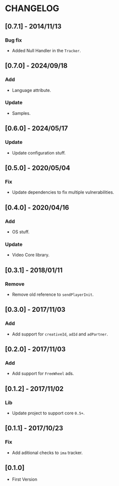 # CHANGELOG

## [0.7.1] - 2014/11/13

### Bug fix

- Added Null Handler in the `Tracker`.

## [0.7.0] - 2024/09/18

### Add

- Language attribute.

### Update

- Samples.

## [0.6.0] - 2024/05/17

### Update

- Update configuration stuff.

## [0.5.0] - 2020/05/04

### Fix

- Update dependencies to fix multiple vulnerabilities.

## [0.4.0] - 2020/04/16

### Add

- OS stuff.

### Update

- Video Core library.

## [0.3.1] - 2018/01/11

### Remove

- Remove old reference to `sendPlayerInit`.

## [0.3.0] - 2017/11/03

### Add

- Add support for `creativeId`, `adId` and `adPartner`.

## [0.2.0] - 2017/11/03

### Add

- Add support for `FreeWheel` ads.

## [0.1.2] - 2017/11/02

### Lib

- Update project to support core `0.5+`.

## [0.1.1] - 2017/10/23

### Fix

- Add aditional checks to `ima` tracker.

## [0.1.0]

- First Version
